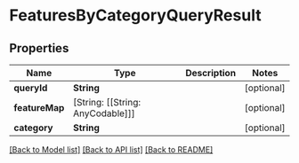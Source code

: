 # FeaturesByCategoryQueryResult

## Properties
Name | Type | Description | Notes
------------ | ------------- | ------------- | -------------
**queryId** | **String** |  | [optional] 
**featureMap** | [String: [[String: AnyCodable]]] |  | [optional] 
**category** | **String** |  | [optional] 

[[Back to Model list]](../README.md#documentation-for-models) [[Back to API list]](../README.md#documentation-for-api-endpoints) [[Back to README]](../README.md)


